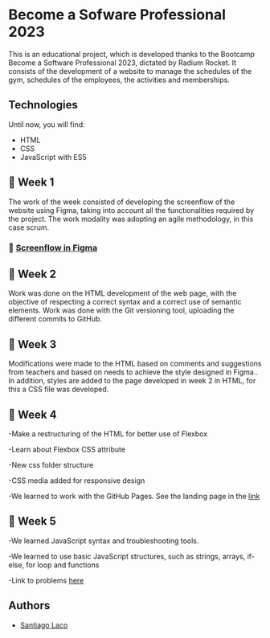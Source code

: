 # Become a Sofware Professional 2023

This is an educational project, which is developed thanks to the Bootcamp Become a Software Professional 2023,
dictated by Radium Rocket. It consists of the development of a website to manage the schedules of the gym, schedules of the employees, the activities and memberships.

## Technologies
Until now, you will find:
- HTML
- CSS
- JavaScript with ES5

## :date: Week 1

The work of the week consisted of developing the screenflow of the website using Figma, taking into account all the functionalities required by the project. The work modality was adopting an agile methodology, in this case scrum.

### :link: [Screenflow in Figma](https://www.figma.com/file/q7xbVOHjKu9ofdssX15Jve/UI-kit-RR---B?node-id=41-4&t=i8FwVDkfHtokmkrZ-0)

## :date: Week 2

Work was done on the HTML development of the web page, with the objective of respecting a correct syntax and a correct use of semantic elements. Work was done with the Git versioning tool, uploading the different commits to GitHub.

## :date: Week 3

Modifications were made to the HTML based on comments and suggestions from teachers and based on needs to achieve the style designed in Figma.. In addition, styles are added to the page developed in week 2 in HTML, for this a CSS file was developed.

## :date: Week 4

-Make a restructuring of the HTML for better use of Flexbox

-Learn about Flexbox CSS attribute

-New css folder structure

-CSS media added for responsive design

-We learned to work with the GitHub Pages. See the landing page in the [link](https://santiagolaco.github.io/BaSP-M2023/Week-04)

## :date: Week 5

-We learned JavaScript syntax and troubleshooting tools.

-We learned to use basic JavaScript structures, such as strings, arrays, if-else, for loop and functions

-Link to problems [here](https://santiagolaco.github.io/BaSP-M2023/Week-05)


## Authors

- [Santiago Laco](https://www.github.com/santiagolaco)
